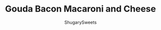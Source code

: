 ---
layout: ../../layouts/MarkdownPostLayout.astro
title: Gouda Bacon Macaroni and Cheese
author: ShugarySweets
pubDate: 2019-01-04
description: "Nothing says comfort food like homemade Macaroni and Cheese! The gouda adds a creamy tang while the bacon adds a nice salty, smoked flavor! Try this at your next family dinner!"
image_url: https://www.shugarysweets.com/wp-content/uploads/2013/03/gouda-and-bacon-macaroni-and-cheese-4.jpg
tags: ["Side Dishes","American"]
calories: 581
protein: 26
carbohydrates: 27
fats: 41
fiber: 1
ingredients: ["16 ounce elbow macaroni, cooked and drained","4 Tablespoons butter","2 1/4 cup milk","1/2 cup all-purpose flour","1 1/4 cup heavy whipping cream","2 teaspoons kosher salt","1 teaspoon ground black pepper","1/2 teaspoon dry mustard","2 teaspoons worcestershire","1 pound smoked gouda cheese, shredded","1/2 pound sharp cheddar cheese, shredded","5 slices bread (about 2 cups crumbs)","3 Tablespoons butter, melted","1/2 pound bacon, cooked and crumbled"]
serves: 12
time: "50 minutes"
prepTime: "25 minutes"
instructions: ["Prepare macaroni according to package directions. Set aside.","In large pot, melt butter over medium high heat. Add skim milk and bring to near boiling. Reduce heat to medium and sprinkle in flour. Whisk vigorously over medium heat for 1-2 minutes. Mixture should be thick and boiling. Slowly add cream, while whisking. Add in salt, pepper, mustard and worcestershire sauce. Reduce heat to low and continue to stir for about 5 minutes.","In food processor, shred Gouda and Cheddar cheese. Add to pot, stir until thoroughly combined.","Add cooked macaroni to cheese mixture. Pour into a 13x9 dish.","In same food processor bowl (no need to wash it after shredding the cheese), process 5 slices of bread to a fine crumb. Add melted butter. Sprinkle over macaroni. Top with crumbled bacon.","Bake uncovered in a 375 degree oven for 25-30 minutes.ENJOY!"]
nutrition: ["581 calories","27 grams carbohydrates","130 milligrams cholesterol","41 grams fat","1 grams fiber","26 grams protein","23 grams saturated fat","1116 milligrams sodium","5 grams sugar","1 grams trans fat","15 grams unsaturated fat"]
---